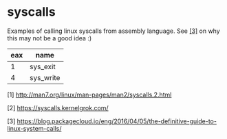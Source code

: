 # syscalls

Examples of calling linux syscalls from assembly language. See [[3]](https://blog.packagecloud.io/eng/2016/04/05/the-definitive-guide-to-linux-system-calls/) on why this may not be a good idea :)

eax | name
----|------
1   | sys_exit
4   | sys_write



[1] http://man7.org/linux/man-pages/man2/syscalls.2.html

[2] https://syscalls.kernelgrok.com/

[3] https://blog.packagecloud.io/eng/2016/04/05/the-definitive-guide-to-linux-system-calls/
